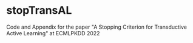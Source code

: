 # stopTransAL
Code and Appendix for the paper "A Stopping Criterion for Transductive Active Learning" at ECMLPKDD 2022
